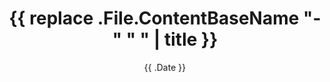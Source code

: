---
title: '{{ replace .File.ContentBaseName "-" " " | title }}'
summary:
description:
categories: []
tags: []
date: '{{ .Date }}'
weight: 1
draft: true
searchHidden: false
cover:
  image: "" # image path/url
  caption: "" # display caption under cover
  alt: "" # alt text
  relative: true # when using page bundles set this to true
---